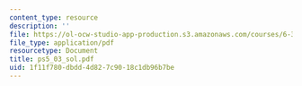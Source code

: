 ```yaml
---
content_type: resource
description: ''
file: https://ol-ocw-studio-app-production.s3.amazonaws.com/courses/6-374-analysis-and-design-of-digital-integrated-circuits-fall-2003/1f11f780dbdd4d827c9018c1db96b7be_ps5_03_sol.pdf
file_type: application/pdf
resourcetype: Document
title: ps5_03_sol.pdf
uid: 1f11f780-dbdd-4d82-7c90-18c1db96b7be
---
```

